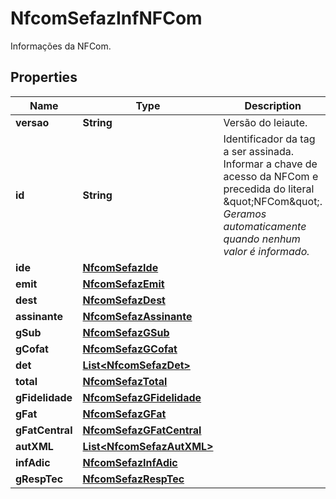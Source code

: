 

# NfcomSefazInfNFCom

Informações da NFCom.

## Properties

| Name | Type | Description | Notes |
|------------ | ------------- | ------------- | -------------|
|**versao** | **String** | Versão do leiaute. |  |
|**id** | **String** | Identificador da tag a ser assinada.  Informar a chave de acesso da NFCom e precedida do literal \&quot;NFCom\&quot;.    *Geramos automaticamente quando nenhum valor é informado.* |  [optional] |
|**ide** | [**NfcomSefazIde**](NfcomSefazIde.md) |  |  |
|**emit** | [**NfcomSefazEmit**](NfcomSefazEmit.md) |  |  |
|**dest** | [**NfcomSefazDest**](NfcomSefazDest.md) |  |  |
|**assinante** | [**NfcomSefazAssinante**](NfcomSefazAssinante.md) |  |  |
|**gSub** | [**NfcomSefazGSub**](NfcomSefazGSub.md) |  |  [optional] |
|**gCofat** | [**NfcomSefazGCofat**](NfcomSefazGCofat.md) |  |  [optional] |
|**det** | [**List&lt;NfcomSefazDet&gt;**](NfcomSefazDet.md) |  |  |
|**total** | [**NfcomSefazTotal**](NfcomSefazTotal.md) |  |  |
|**gFidelidade** | [**NfcomSefazGFidelidade**](NfcomSefazGFidelidade.md) |  |  [optional] |
|**gFat** | [**NfcomSefazGFat**](NfcomSefazGFat.md) |  |  [optional] |
|**gFatCentral** | [**NfcomSefazGFatCentral**](NfcomSefazGFatCentral.md) |  |  [optional] |
|**autXML** | [**List&lt;NfcomSefazAutXML&gt;**](NfcomSefazAutXML.md) |  |  [optional] |
|**infAdic** | [**NfcomSefazInfAdic**](NfcomSefazInfAdic.md) |  |  [optional] |
|**gRespTec** | [**NfcomSefazRespTec**](NfcomSefazRespTec.md) |  |  [optional] |



